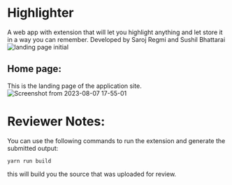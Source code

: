 # Highlighter
A web app with extension that will let you highlight anything and let store it in a way you can remember.
Developed by Saroj Regmi and Sushil Bhattarai
![landing page initial](https://github.com/sarojregmi200/Highlighter/assets/94213188/651d0588-3c3b-4931-8a9c-79ae6ddecaed)

## Home page:
This is the landing page of the application site.
![Screenshot from 2023-08-07 17-55-01](https://github.com/sarojregmi200/Highlighter/assets/94213188/a5649ffb-58ea-4929-840f-0ee42f44f46d)


# Reviewer Notes:
You can use the following commands to run the extension and generate the submitted output:

` yarn run build `

this will build you the source that was uploaded for review.
